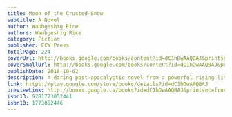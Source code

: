 ```yaml
---
title: Moon of the Crusted Snow
subtitle: A Novel
author: Waubgeshig Rice
authors: Waubgeshig Rice
category: Fiction
publisher: ECW Press
totalPage: 224
coverUrl: http://books.google.com/books/content?id=dC1hDwAAQBAJ&printsec=frontcover&img=1&zoom=1&edge=curl&source=gbs_api
coverSmallUrl: http://books.google.com/books/content?id=dC1hDwAAQBAJ&printsec=frontcover&img=1&zoom=5&edge=curl&source=gbs_api
publishDate: 2018-10-02
description: A daring post-apocalyptic novel from a powerful rising literary voice With winter looming, a small northern Anishinaabe community goes dark. Cut off, people become passive and confused. Panic builds as the food supply dwindles. While the band council and a pocket of community members struggle to maintain order, an unexpected visitor arrives, escaping the crumbling society to the south. Soon after, others follow. The community leadership loses its grip on power as the visitors manipulate the tired and hungry to take control of the reserve. Tensions rise and, as the months pass, so does the death toll due to sickness and despair. Frustrated by the building chaos, a group of young friends and their families turn to the land and Anishinaabe tradition in hopes of helping their community thrive again. Guided through the chaos by an unlikely leader named Evan Whitesky, they endeavor to restore order while grappling with a grave decision. Blending action and allegory, Moon of the Crusted Snow upends our expectations. Out of catastrophe comes resilience. And as one society collapses, another is reborn.
link: https://play.google.com/store/books/details?id=dC1hDwAAQBAJ
previewLink: http://books.google.ca/books?id=dC1hDwAAQBAJ&printsec=frontcover&dq=Moon+of+the+crusted+snow&hl=&as_pt=BOOKS&cd=1&source=gbs_api
isbn13: 9781773052441
isbn10: 1773052446
---
```

